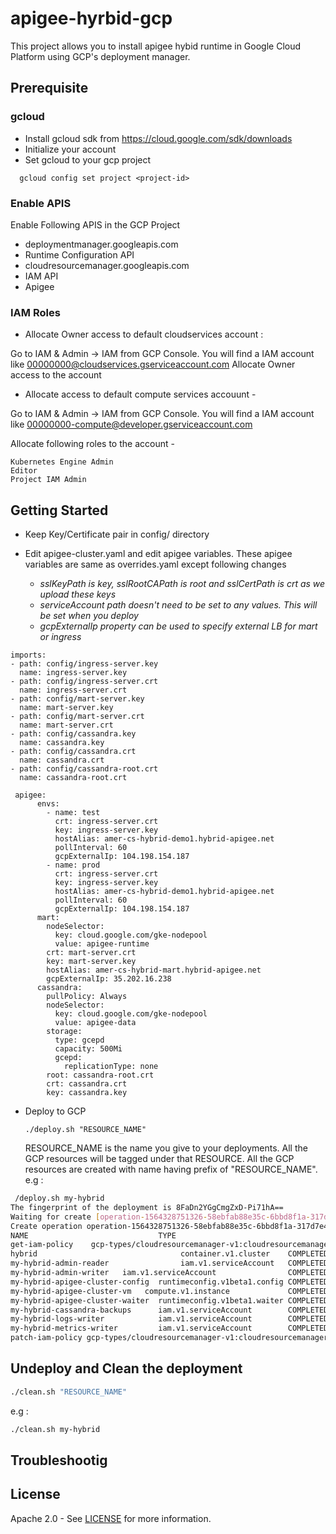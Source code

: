 # apigee-hyrbid-gcp

This project allows you to install apigee hybid runtime in Google Cloud Platform using GCP's deployment manager. 

## Prerequisite

### gcloud
- Install gcloud sdk from https://cloud.google.com/sdk/downloads
- Initialize your account
- Set gcloud to your gcp project
```
  gcloud config set project <project-id>
```

### Enable APIS

Enable Following APIS in the GCP Project

- deploymentmanager.googleapis.com
- Runtime Configuration API
- cloudresourcemanager.googleapis.com
- IAM API
- Apigee

### IAM Roles

- Allocate Owner access to default cloudservices account :

Go to IAM & Admin -> IAM from GCP Console. You will find a IAM account like 00000000@cloudservices.gserviceaccount.com
Allocate Owner access to the account


- Allocate access to default compute services accouunt -

Go to IAM & Admin -> IAM from GCP Console. You will find a IAM account like 00000000-compute@developer.gserviceaccount.com	

Allocate following roles to the account -

```
Kubernetes Engine Admin
Editor
Project IAM Admin
```


## Getting Started
- Keep Key/Certificate pair in config/ directory

- Edit apigee-cluster.yaml and edit apigee variables. These apigee variables are same as overrides.yaml except following changes
  
  - *sslKeyPath is key, sslRootCAPath is root and sslCertPath is crt as we upload these keys*
  - *serviceAccount path doesn't need to be set to any values. This will be set when you deploy*
  - *gcpExternalIp property can be used to specify external LB for mart or ingress*


```
imports:
- path: config/ingress-server.key
  name: ingress-server.key
- path: config/ingress-server.crt
  name: ingress-server.crt
- path: config/mart-server.key
  name: mart-server.key
- path: config/mart-server.crt
  name: mart-server.crt
- path: config/cassandra.key
  name: cassandra.key
- path: config/cassandra.crt
  name: cassandra.crt
- path: config/cassandra-root.crt
  name: cassandra-root.crt

 apigee:
      envs:
        - name: test
          crt: ingress-server.crt
          key: ingress-server.key
          hostAlias: amer-cs-hybrid-demo1.hybrid-apigee.net
          pollInterval: 60
          gcpExternalIp: 104.198.154.187
        - name: prod
          crt: ingress-server.crt
          key: ingress-server.key
          hostAlias: amer-cs-hybrid-demo1.hybrid-apigee.net
          pollInterval: 60
          gcpExternalIp: 104.198.154.187
      mart:
        nodeSelector:
          key: cloud.google.com/gke-nodepool
          value: apigee-runtime
        crt: mart-server.crt
        key: mart-server.key
        hostAlias: amer-cs-hybrid-mart.hybrid-apigee.net
        gcpExternalIp: 35.202.16.238
      cassandra:
        pullPolicy: Always
        nodeSelector:
          key: cloud.google.com/gke-nodepool
          value: apigee-data
        storage:
          type: gcepd
          capacity: 500Mi
          gcepd:
            replicationType: none
        root: cassandra-root.crt
        crt: cassandra.crt
        key: cassandra.key
```
   

- Deploy to GCP

    ```
    ./deploy.sh "RESOURCE_NAME"
    ```
    RESOURCE_NAME is the name you give to your deployments. All the GCP resources will be tagged under that RESOURCE. All the GCP resources are created with name  having prefix of "RESOURCE_NAME".
    e.g :

```sh
 /deploy.sh my-hybrid
The fingerprint of the deployment is 8FaDn2YGgCmgZxD-Pi71hA==
Waiting for create [operation-1564328751326-58ebfab88e35c-6bbd8f1a-317d7e41]...done.
Create operation operation-1564328751326-58ebfab88e35c-6bbd8f1a-317d7e41 completed successfully.
NAME                             TYPE                                                                          STATE      ERRORS  INTENT
get-iam-policy    gcp-types/cloudresourcemanager-v1:cloudresourcemanager.projects.getIamPolicy  COMPLETED  [] 
hybrid                                container.v1.cluster    COMPLETED  []
my-hybrid-admin-reader                iam.v1.serviceAccount   COMPLETED  []
my-hybrid-admin-writer   iam.v1.serviceAccount                COMPLETED  []
my-hybrid-apigee-cluster-config  runtimeconfig.v1beta1.config COMPLETED  []
my-hybrid-apigee-cluster-vm   compute.v1.instance             COMPLETED  []
my-hybrid-apigee-cluster-waiter  runtimeconfig.v1beta1.waiter COMPLETED  []
my-hybrid-cassandra-backups      iam.v1.serviceAccount        COMPLETED  []
my-hybrid-logs-writer            iam.v1.serviceAccount        COMPLETED  []
my-hybrid-metrics-writer         iam.v1.serviceAccount        COMPLETED  []
patch-iam-policy gcp-types/cloudresourcemanager-v1:cloudresourcemanager.projects.setIamPolicy COMPLETED  []
```


## Undeploy and Clean the deployment
```sh
./clean.sh "RESOURCE_NAME"
```
e.g :
```sh
./clean.sh my-hybrid
```

## Troubleshootig



## License

Apache 2.0 - See [LICENSE](LICENSE) for more information.
